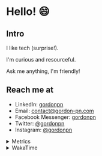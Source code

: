 # Hello! 😄

## Intro

I like tech (surprise!).

I'm curious and resourceful.

Ask me anything, I'm friendly!

## Reach me at

- LinkedIn: [gordonpn](https://www.linkedin.com/in/gordonpn/)
- Email: [contact@gordon-pn.com](mailto:contact@gordon-pn.com)
- Facebook Messenger: [gordonpn](https://www.messenger.com/t/Gordonpn)
- Twitter: [@gordonpn](https://twitter.com/Gordonpn)
- Instagram: [@gordonpn](https://www.instagram.com/gordonpn/)

<details>
  <summary>Metrics</summary>

  <img align="center" src="https://github.com/gordonpn/gordonpn/blob/master/github-metrics.svg" alt="GitHub Metrics">

</details>

<details>
  <summary>WakaTime</summary>

  <!--START_SECTION:waka-->
![Code Time](http://img.shields.io/badge/Code%20Time-0%20secs-blue)

![Profile Views](http://img.shields.io/badge/Profile%20Views-0-blue)

**🐱 My GitHub Data** 

> 🏆 387 Contributions in the Year 2022
 > 
> 📦 134.9 kB Used in GitHub's Storage 
 > 
> 🚫 Not Opted to Hire
 > 
> 📜 33 Public Repositories 
 > 
> 🔑 14 Private Repositories  
 > 
**I'm an Early 🐤** 

```text
🌞 Morning    179 commits    █████░░░░░░░░░░░░░░░░░░░░   19.61% 
🌆 Daytime    341 commits    █████████░░░░░░░░░░░░░░░░   37.35% 
🌃 Evening    356 commits    █████████░░░░░░░░░░░░░░░░   38.99% 
🌙 Night      37 commits     █░░░░░░░░░░░░░░░░░░░░░░░░   4.05%

```
📅 **I'm Most Productive on Wednesday** 

```text
Monday       141 commits    ███░░░░░░░░░░░░░░░░░░░░░░   15.44% 
Tuesday      138 commits    ███░░░░░░░░░░░░░░░░░░░░░░   15.12% 
Wednesday    204 commits    █████░░░░░░░░░░░░░░░░░░░░   22.34% 
Thursday     124 commits    ███░░░░░░░░░░░░░░░░░░░░░░   13.58% 
Friday       128 commits    ███░░░░░░░░░░░░░░░░░░░░░░   14.02% 
Saturday     62 commits     █░░░░░░░░░░░░░░░░░░░░░░░░   6.79% 
Sunday       116 commits    ███░░░░░░░░░░░░░░░░░░░░░░   12.71%

```


📊 **This Week I Spent My Time On** 

```text
⌚︎ Time Zone: America/Toronto

💬 Programming Languages: 
No Activity Tracked This Week

🔥 Editors: 
No Activity Tracked This Week

🐱‍💻 Projects: 
No Activity Tracked This Week

💻 Operating System: 
No Activity Tracked This Week

```

**I Mostly Code in JavaScript** 

```text
JavaScript               10 repos            ████░░░░░░░░░░░░░░░░░░░░░   18.87% 
Java                     10 repos            ████░░░░░░░░░░░░░░░░░░░░░   18.87% 
Python                   7 repos             ███░░░░░░░░░░░░░░░░░░░░░░   13.21% 
Ruby                     4 repos             ██░░░░░░░░░░░░░░░░░░░░░░░   7.55% 
TypeScript               4 repos             ██░░░░░░░░░░░░░░░░░░░░░░░   7.55%

```


**Timeline**

![Chart not found](https://raw.githubusercontent.com/gordonpn/gordonpn/master/charts/bar_graph.png) 


 Last Updated on 14/07/2022 04:59:17 UTC
<!--END_SECTION:waka-->
</details>
